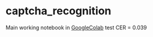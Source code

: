 # captcha_recognition
Main working notebook in [GoogleColab](https://drive.google.com/file/d/1IRWUVSKSTlja8PTGfwf4houM2urSHxIH/view?usp=sharing)
test CER = 0.039